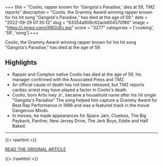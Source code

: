 +++
title = "Coolio, rapper known for 'Gangsta's Paradise,' dies at 59, TMZ reports"
description = "Coolio, the Grammy Award-winning rapper known for his hit song \"Gangsta's Paradise,\" has died at the age of 59."
date = "2022-09-29 07:35:12"
slug = "63354a908c62acb604570f80"
image = "https://i.imgur.com/iXROUEv.jpg"
score = "3277"
categories = ['cooking', '59', 'song']
+++

Coolio, the Grammy Award-winning rapper known for his hit song \"Gangsta's Paradise,\" has died at the age of 59.

## Highlights

- Rapper and Compton native Coolio has died at the age of 59, his manager confirmed with the Associated Press and TMZ.
- An official cause of death has not been released, but TMZ reports cardiac arrest may have played a factor in Coolio's death.
- Coolio, born Artis Ivey Jr., became a household name after his hit single "Gangsta's Paradise" The song helped him capture a Grammy Award for Best Rap Performance in 1996 and was a featured track in the movie Dangerous Minds.
- In movies, he made appearances for Space Jam, Clueless, The Big Payback, Panther, New Jersey Drive, The Jerk Boys, Eddie and Half Baked.

---

{{< rawhtml >}}
  <p class="article-category">
    <a target="_blank" href="https://www.foxla.com/news/rapper-and-compton-native-coolio-dies-at-59-tmz-reports">READ THE ORIGINAL ARTICLE</a>
  </p>
{{< /rawhtml >}}
